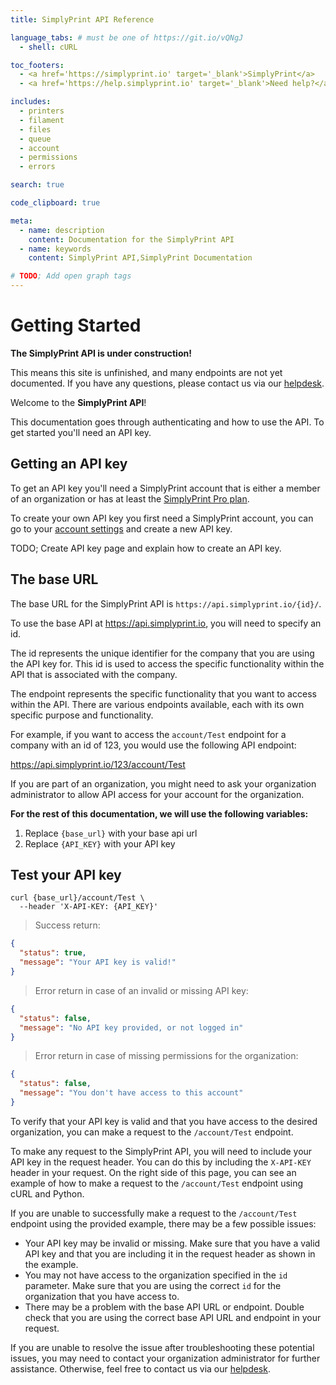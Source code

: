 ```yaml
---
title: SimplyPrint API Reference

language_tabs: # must be one of https://git.io/vQNgJ
  - shell: cURL

toc_footers:
  - <a href='https://simplyprint.io' target='_blank'>SimplyPrint</a>
  - <a href='https://help.simplyprint.io' target='_blank'>Need help?</a>

includes:
  - printers
  - filament
  - files
  - queue
  - account
  - permissions
  - errors

search: true

code_clipboard: true

meta:
  - name: description
    content: Documentation for the SimplyPrint API
  - name: keywords
    content: SimplyPrint API,SimplyPrint Documentation

# TODO; Add open graph tags
---
```


# Getting Started

<aside class="notice">
  <b>The SimplyPrint API is under construction!</b>

  This means this site is unfinished, and many endpoints are not yet documented. If you have any questions, please contact us via our <a href="https://help.simplyprint.io">helpdesk</a>.
</aside>

Welcome to the **SimplyPrint API**!

This documentation goes through authenticating and how to use the API. To get started you'll need an API key.

## Getting an API key

To get an API key you'll need a SimplyPrint account that is either a member of an organization or has at least the [SimplyPrint Pro plan](https://simplyprint.io/#pricing).

To create your own API key you first need a SimplyPrint account, you can go to your [account settings](https://simplyprint.io/panel/user_settings/security) and create a new API key.

TODO; Create API key page and explain how to create an API key.

## The base URL

The base URL for the SimplyPrint API is `https://api.simplyprint.io/{id}/`.

To use the base API at <https://api.simplyprint.io>, you will need to specify an id.

The id represents the unique identifier for the company that you are using the API key for. This id is used to access the specific functionality within the API that is associated with the company.

The endpoint represents the specific functionality that you want to access within the API. There are various endpoints available, each with its own specific purpose and functionality.

For example, if you want to access the `account/Test` endpoint for a company with an id of 123, you would use the following API endpoint:

<https://api.simplyprint.io/123/account/Test>

If you are part of an organization, you might need to ask your organization administrator to allow API access for your account for the organization.

<aside class="notice">
  <b>For the rest of this documentation, we will use the following variables:</b>

  <ol>
    <li>Replace <code>{base_url}</code> with your base api url</li>
    <li>Replace <code>{API_KEY}</code> with your API key</li>
  </ol>
</aside>

## Test your API key

```shell
curl {base_url}/account/Test \
  --header 'X-API-KEY: {API_KEY}'
```

> Success return:

```json
{
  "status": true,
  "message": "Your API key is valid!"
}
```

> Error return in case of an invalid or missing API key:

```json
{
  "status": false,
  "message": "No API key provided, or not logged in"
}
```

> Error return in case of missing permissions for the organization:

```json
{
  "status": false,
  "message": "You don't have access to this account"
}
```

To verify that your API key is valid and that you have access to the desired organization, you can make a request to the `/account/Test` endpoint.

To make any request to the SimplyPrint API, you will need to include your API key in the request header. You can do this by including the `X-API-KEY` header in your request. On the right side of this page, you can see an example of how to make a request to the `/account/Test` endpoint using cURL and Python.

If you are unable to successfully make a request to the `/account/Test` endpoint using the provided example, there may be a few possible issues:

- Your API key may be invalid or missing. Make sure that you have a valid API key and that you are including it in the request header as shown in the example.
- You may not have access to the organization specified in the `id` parameter. Make sure that you are using the correct `id` for the organization that you have access to.
- There may be a problem with the base API URL or endpoint. Double check that you are using the correct base API URL and endpoint in your request.

If you are unable to resolve the issue after troubleshooting these potential issues, you may need to contact your organization administrator for further assistance. Otherwise, feel free to contact us via our [helpdesk](https://help.simplyprint.io/).
